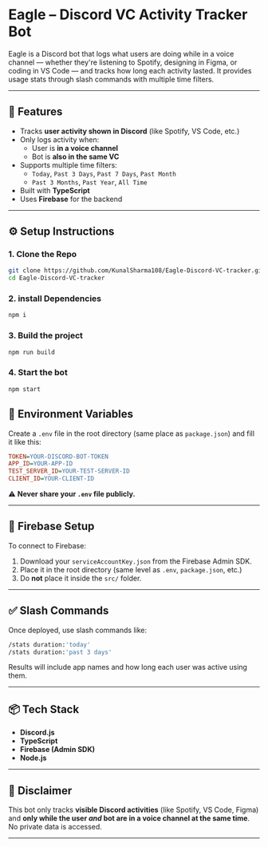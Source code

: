 # Eagle – Discord VC Activity Tracker Bot

Eagle is a Discord bot that logs what users are doing while in a voice channel — whether they're listening to Spotify, designing in Figma, or coding in VS Code — and tracks how long each activity lasted. It provides usage stats through slash commands with multiple time filters.

---

## 🧠 Features

- Tracks **user activity shown in Discord** (like Spotify, VS Code, etc.)
- Only logs activity when:
  - User is **in a voice channel**
  - Bot is **also in the same VC**
- Supports multiple time filters:
  - `Today`, `Past 3 Days`, `Past 7 Days`, `Past Month`
  - `Past 3 Months`, `Past Year`, `All Time`
- Built with **TypeScript**
- Uses **Firebase** for the backend

---

## ⚙️ Setup Instructions

### 1. Clone the Repo
```bash
git clone https://github.com/KunalSharma108/Eagle-Discord-VC-tracker.git
cd Eagle-Discord-VC-tracker
```

### 2. install Dependencies 
```bash
npm i
```

### 3. Build the project
```bash
npm run build
```

### 4. Start the bot
```bash
npm start
```

## 📄 Environment Variables

Create a `.env` file in the root directory (same place as `package.json`) and fill it like this:

```ini
TOKEN=YOUR-DISCORD-BOT-TOKEN
APP_ID=YOUR-APP-ID
TEST_SERVER_ID=YOUR-TEST-SERVER-ID
CLIENT_ID=YOUR-CLIENT-ID
```

⚠️ **Never share your `.env` file publicly.**

---

## 🔐 Firebase Setup

To connect to Firebase:

1. Download your `serviceAccountKey.json` from the Firebase Admin SDK.
2. Place it in the root directory (same level as `.env`, `package.json`, etc.)
3. Do **not** place it inside the `src/` folder.

---

## ✅ Slash Commands

Once deployed, use slash commands like:

```bash
/stats duration:'today'
/stats duration:'past 3 days' 
```

Results will include app names and how long each user was active using them.

---

## 📦 Tech Stack

- **Discord.js**
- **TypeScript**
- **Firebase (Admin SDK)**
- **Node.js**

---

## 🚨 Disclaimer

This bot only tracks **visible Discord activities** (like Spotify, VS Code, Figma) and **only while the user _and_ bot are in a voice channel at the same time**. No private data is accessed.

---
